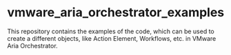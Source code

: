 # vmware_aria_orchestrator_examples

This repository contains the examples of the code, which can be used to create a different objects, like Action Element, Workflows, etc. in VMware Aria Orchestrator.
